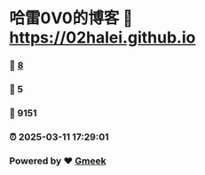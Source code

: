 # 哈雷0V0的博客 :link: https://02halei.github.io 
### :page_facing_up: [8](https://02halei.github.io/tag.html) 
### :speech_balloon: 5 
### :hibiscus: 9151 
### :alarm_clock: 2025-03-11 17:29:01 
### Powered by :heart: [Gmeek](https://github.com/Meekdai/Gmeek)
